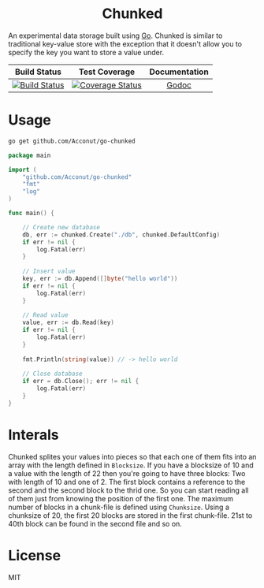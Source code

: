 <h1 align="center">Chunked</h1>

An experimental data storage built using [Go](http://golang.org). Chunked is similar to traditional key-value store with the exception that it doesn't allow you to specify the key you want to store a value under.



| Build Status | Test Coverage | Documentation |
|:-:|:-:|:-:|
| [![Build Status](https://travis-ci.org/Acconut/go-chunked.svg?branch=master)](https://travis-ci.org/Acconut/go-chunked) | [![Coverage Status](https://coveralls.io/repos/Acconut/go-chunked/badge.png?branch=master)](https://coveralls.io/r/Acconut/go-chunked?branch=master) | [Godoc](http://godoc.org/github.com/Acconut/go-chunked) |

# Usage

```bash
go get github.com/Acconut/go-chunked
```

```go
package main

import (
    "github.com/Acconut/go-chunked"
    "fmt"
    "log"
)

func main() {

    // Create new database
    db, err := chunked.Create("./db", chunked.DefaultConfig)
    if err != nil {
        log.Fatal(err)
    }
    
    // Insert value
    key, err := db.Append([]byte("hello world"))
    if err != nil {
        log.Fatal(err)
    }
    
    // Read value
    value, err := db.Read(key)
    if err != nil {
        log.Fatal(err)
    }
    
    fmt.Println(string(value)) // -> hello world
    
    // Close database
    if err = db.Close(); err != nil {
        log.Fatal(err)
    }
}
```

# Interals

Chunked splites your values into pieces so that each one of them fits into an array with the length defined in `Blocksize`.
If you have a blocksize of 10 and a value with the length of 22 then you're going to have three blocks: Two with length of 10 and one of 2.
The first block contains a reference to the second and the second block to the thrid one. So you can start reading all of them just from knowing the position of the first one.
The maximum number of blocks in a chunk-file is defined using `Chunksize`. Using a chunksize of 20, the first 20 blocks are stored in the first chunk-file.
21st to 40th block can be found in the second file and so on.

# License
MIT